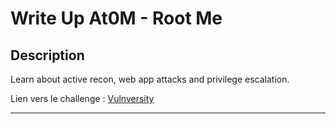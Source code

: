# Write Up At0M - Root Me

## Description

Learn about active recon, web app attacks and privilege escalation.

Lien vers le challenge : [Vulnversity](https://tryhackme.com/room/vulnversity)

-------------